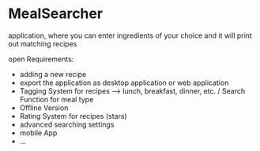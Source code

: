 # MealSearcher
application, where you can enter ingredients of your choice and it will print out matching recipes

open Requirements:

- adding a new recipe
- export the application as desktop application or web application
- Tagging System for recipes --> lunch, breakfast, dinner, etc. / Search Function for meal type
- Offline Version
- Rating System for recipes (stars)
- advanced searching settings
- mobile App
- ...
